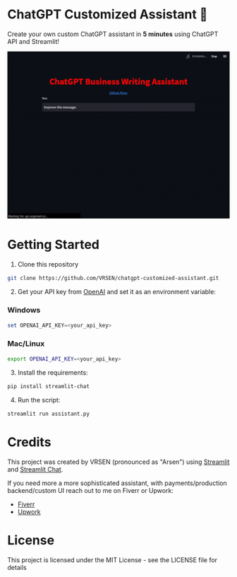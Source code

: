 # ChatGPT Customized Assistant 🤖
Create your own custom ChatGPT assistant in **5 minutes** using ChatGPT API and Streamlit!  

![ChatGPT Customized Assistant](assets/chatgpt-customized-assistant-demo.gif)

# Getting Started
1. Clone this repository
```bash
git clone https://github.com/VRSEN/chatgpt-customized-assistant.git
```
2. Get your API key from [OpenAI](https://platform.openai.com/account/api-keys) and set it as an environment variable:
### Windows
```powershell
set OPENAI_API_KEY=<your_api_key>
```
### Mac/Linux
```bash
export OPENAI_API_KEY=<your_api_key>
``` 
3. Install the requirements:
```bash
pip install streamlit-chat 
```
4. Run the script:
```bash
streamlit run assistant.py
```

# Credits
This project was created by VRSEN (pronounced as "Arsen") using [Streamlit](https://streamlit.io/) 
and [Streamlit Chat](https://github.com/AI-Yash/st-chat).

If you need more a more sophisticated assistant, with payments/production backend/custom UI reach out to me on Fiverr or Upwork:
- [Fiverr](https://www.fiverr.com/arseny9795)
- [Upwork](https://www.upwork.com/freelancers/~01214517c56834a591)

# License
This project is licensed under the MIT License - see the LICENSE file for details
